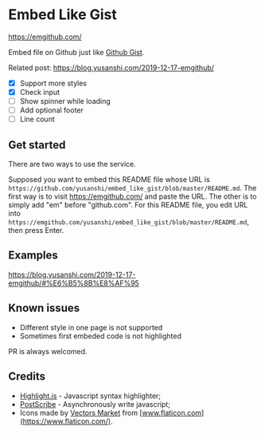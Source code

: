 # Embed Like Gist

https://emgithub.com/

Embed file on Github just like [Github Gist](https://gist.github.com/). 

Related post: https://blog.yusanshi.com/2019-12-17-emgithub/

- [x] Support more styles
- [x] Check input
- [ ] Show spinner while loading
- [ ] Add optional footer
- [ ] Line count

## Get started

There are two ways to use the service.

Supposed you want to embed this README file whose URL is `https://github.com/yusanshi/embed_like_gist/blob/master/README.md`. The first way is to visit https://emgithub.com/ and paste the URL. The other is to simply add "em" before "github.com". For this README file, you edit URL into `https://emgithub.com/yusanshi/embed_like_gist/blob/master/README.md`, then press Enter.


## Examples

https://blog.yusanshi.com/2019-12-17-emgithub/#%E6%B5%8B%E8%AF%95

## Known issues

- Different style in one page is not supported
- Sometimes first embeded code is not highlighted

PR is always welcomed.

## Credits
- [Highlight.js](https://github.com/highlightjs/highlight.js/) - Javascript syntax highlighter;
- [PostScribe](https://github.com/krux/postscribe) - Asynchronously write javascript;
- Icons made by [Vectors Market](https://www.flaticon.com/authors/vectors-market) from [www.flaticon.com](https://www.flaticon.com/).
